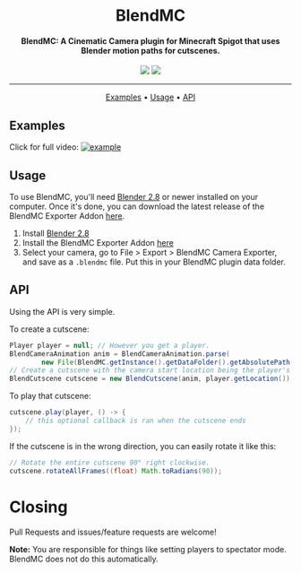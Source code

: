 <h1 align="center">BlendMC</h1>

<h4 align="center">BlendMC: A Cinematic Camera plugin for Minecraft Spigot that uses Blender motion paths for cutscenes.</h4>

<p align="center">
  <a href="https://twitter.com/BattleDashBR"><img src="https://img.shields.io/badge/Twitter-@BattleDashBR-1da1f2.svg?logo=twitter"></a>
  <a href="https://discord.gg/arkh">
      <img src="https://img.shields.io/discord/590348063122653203.svg?label=Discord&logo=discord&color=778cd4">
  </a>
  
</p>

------

<p align="center">
  <a href="#examples">Examples</a> •
  <a href="#usage">Usage</a> •
  <a href="#api">API</a>
</p>

## Examples

Click for full video:
[![example](https://i.battleda.sh/1df746663a9497ac8c8234161ea907b0.png)](https://i.battleda.sh/b75e6bd0a0ecab074296fb6479dcfb3f.mp4)

## Usage

To use BlendMC, you'll need [Blender 2.8](https://www.blender.org/download/) or newer installed on your computer. Once it's done, you can download the latest release of the BlendMC Exporter Addon [here](https://i.battleda.sh/stuff/mcblend.py/).

1. Install [Blender 2.8](https://www.blender.org/download/)
2. Install the BlendMC Exporter Addon [here](https://i.battleda.sh/stuff/mcblend.py/)
3. Select your camera, go to File > Export > BlendMC Camera Exporter, and save as a `.blendmc` file. Put this in your BlendMC plugin data folder.

## API

Using the API is very simple.

To create a cutscene:

```java
Player player = null; // However you get a player.
BlendCameraAnimation anim = BlendCameraAnimation.parse(
        new File(BlendMC.getInstance().getDataFolder().getAbsolutePath() + "/example.blendmc")); // The fully qualified path to your blendmc file.
// Create a cutscene with the camera start location being the player's current position.
BlendCutscene cutscene = new BlendCutscene(anim, player.getLocation());
```

To play that cutscene:

```java
cutscene.play(player, () -> {
    // this optional callback is ran when the cutscene ends
});
```

If the cutscene is in the wrong direction, you can easily rotate it like this:

```java
// Rotate the entire cutscene 90° right clockwise.
cutscene.rotateAllFrames((float) Math.toRadians(90));
```

# Closing

Pull Requests and issues/feature requests are welcome!

**Note:** You are responsible for things like setting players to spectator mode. BlendMC does not do this automatically.
